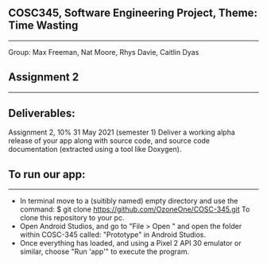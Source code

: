 COSC345, Software Engineering Project, Theme: Time Wasting
-------
-------
Group:
Max Freeman, Nat Moore, Rhys Davie, Caitlin Dyas

Assignment 2 
-------------
-------------
Deliverables:
-------------
Assignment 2, 10% 31 May 2021 (semester 1)
Deliver a working alpha release of your app along with source code, and
source code documentation (extracted using a tool like Doxygen).

To run our app:
---------------
---------------
* In terminal move to a (suitibly named) empty directory and use the command:
    $   git clone https://github.com/OzoneOne/COSC-345.git
To clone this repository to your pc.
* Open Android Studios, and go to "File > Open " and open the folder
    within COSC-345 called:
        "Prototype" 
    in Android Studios.
* Once everything has loaded, and using a Pixel 2 API 30 emulator or similar,
    choose "Run 'app'" to execute the program.